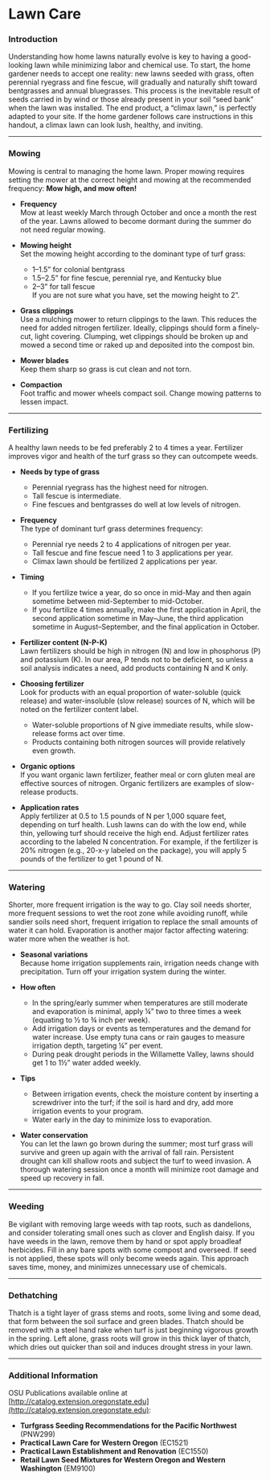# Lawn Care

### Introduction

Understanding how home lawns naturally evolve is key to having a good-looking lawn while minimizing labor and chemical use. To start, the home gardener needs to accept one reality: new lawns seeded with grass, often perennial ryegrass and fine fescue, will gradually and naturally shift toward bentgrasses and annual bluegrasses. This process is the inevitable result of seeds carried in by wind or those already present in your soil “seed bank” when the lawn was installed. The end product, a “climax lawn,” is perfectly adapted to your site. If the home gardener follows care instructions in this handout, a climax lawn can look lush, healthy, and inviting.

---

### Mowing

Mowing is central to managing the home lawn. Proper mowing requires setting the mower at the correct height and mowing at the recommended frequency: **Mow high, and mow often!**

- **Frequency**  
  Mow at least weekly March through October and once a month the rest of the year. Lawns allowed to become dormant during the summer do not need regular mowing.

- **Mowing height**  
  Set the mowing height according to the dominant type of turf grass:  
  - 1–1.5” for colonial bentgrass  
  - 1.5–2.5” for fine fescue, perennial rye, and Kentucky blue  
  - 2–3” for tall fescue  
  If you are not sure what you have, set the mowing height to 2”.

- **Grass clippings**  
  Use a mulching mower to return clippings to the lawn. This reduces the need for added nitrogen fertilizer. Ideally, clippings should form a finely-cut, light covering. Clumping, wet clippings should be broken up and mowed a second time or raked up and deposited into the compost bin.

- **Mower blades**  
  Keep them sharp so grass is cut clean and not torn.

- **Compaction**  
  Foot traffic and mower wheels compact soil. Change mowing patterns to lessen impact.

---

### Fertilizing

A healthy lawn needs to be fed preferably 2 to 4 times a year. Fertilizer improves vigor and health of the turf grass so they can outcompete weeds.

- **Needs by type of grass**  
  - Perennial ryegrass has the highest need for nitrogen.  
  - Tall fescue is intermediate.  
  - Fine fescues and bentgrasses do well at low levels of nitrogen.

- **Frequency**  
  The type of dominant turf grass determines frequency:  
  - Perennial rye needs 2 to 4 applications of nitrogen per year.  
  - Tall fescue and fine fescue need 1 to 3 applications per year.  
  - Climax lawn should be fertilized 2 applications per year.

- **Timing**  
  - If you fertilize twice a year, do so once in mid-May and then again sometime between mid-September to mid-October.  
  - If you fertilize 4 times annually, make the first application in April, the second application sometime in May–June, the third application sometime in August–September, and the final application in October.

- **Fertilizer content (N-P-K)**  
  Lawn fertilizers should be high in nitrogen (N) and low in phosphorus (P) and potassium (K). In our area, P tends not to be deficient, so unless a soil analysis indicates a need, add products containing N and K only.

- **Choosing fertilizer**  
  Look for products with an equal proportion of water-soluble (quick release) and water-insoluble (slow release) sources of N, which will be noted on the fertilizer content label.  
  - Water-soluble proportions of N give immediate results, while slow-release forms act over time.  
  - Products containing both nitrogen sources will provide relatively even growth.

- **Organic options**  
  If you want organic lawn fertilizer, feather meal or corn gluten meal are effective sources of nitrogen. Organic fertilizers are examples of slow-release products.

- **Application rates**  
  Apply fertilizer at 0.5 to 1.5 pounds of N per 1,000 square feet, depending on turf health. Lush lawns can do with the low end, while thin, yellowing turf should receive the high end. Adjust fertilizer rates according to the labeled N concentration. For example, if the fertilizer is 20% nitrogen (e.g., 20-x-y labeled on the package), you will apply 5 pounds of the fertilizer to get 1 pound of N.

---

### Watering

Shorter, more frequent irrigation is the way to go. Clay soil needs shorter, more frequent sessions to wet the root zone while avoiding runoff, while sandier soils need short, frequent irrigation to replace the small amounts of water it can hold. Evaporation is another major factor affecting watering: water more when the weather is hot.

- **Seasonal variations**  
  Because home irrigation supplements rain, irrigation needs change with precipitation. Turn off your irrigation system during the winter.

- **How often**  
  - In the spring/early summer when temperatures are still moderate and evaporation is minimal, apply ¼” two to three times a week (equating to ½ to ¾ inch per week).  
  - Add irrigation days or events as temperatures and the demand for water increase. Use empty tuna cans or rain gauges to measure irrigation depth, targeting ¼” per event.  
  - During peak drought periods in the Willamette Valley, lawns should get 1 to 1½” water added weekly.

- **Tips**  
  - Between irrigation events, check the moisture content by inserting a screwdriver into the turf; if the soil is hard and dry, add more irrigation events to your program.  
  - Water early in the day to minimize loss to evaporation.

- **Water conservation**  
  You can let the lawn go brown during the summer; most turf grass will survive and green up again with the arrival of fall rain. Persistent drought can kill shallow roots and subject the turf to weed invasion. A thorough watering session once a month will minimize root damage and speed up recovery in fall.

---

### Weeding

Be vigilant with removing large weeds with tap roots, such as dandelions, and consider tolerating small ones such as clover and English daisy. If you have weeds in the lawn, remove them by hand or spot apply broadleaf herbicides. Fill in any bare spots with some compost and overseed. If seed is not applied, these spots will only become weeds again. This approach saves time, money, and minimizes unnecessary use of chemicals.

---

### Dethatching

Thatch is a tight layer of grass stems and roots, some living and some dead, that form between the soil surface and green blades. Thatch should be removed with a steel hand rake when turf is just beginning vigorous growth in the spring. Left alone, grass roots will grow in this thick layer of thatch, which dries out quicker than soil and induces drought stress in your lawn.

---

### Additional Information

OSU Publications available online at [http://catalog.extension.oregonstate.edu](http://catalog.extension.oregonstate.edu):

- **Turfgrass Seeding Recommendations for the Pacific Northwest** (PNW299)  
- **Practical Lawn Care for Western Oregon** (EC1521)  
- **Practical Lawn Establishment and Renovation** (EC1550)  
- **Retail Lawn Seed Mixtures for Western Oregon and Western Washington** (EM9100)
